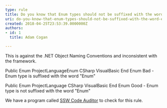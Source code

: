 ```yaml
---
type: rule
title: Do you know that Enum types should not be suffixed with the word "Enum"?
uri: do-you-know-that-enum-types-should-not-be-suffixed-with-the-word-enum
created: 2018-04-25T23:53:39.0000000Z
authors:
- id: 1
  title: Adam Cogan

---
```


 This is against the .NET Object Naming Conventions and inconsistent with the framework.
 
Public Enum ProjectLanguageEnum CSharp VisualBasic End Enum
 Bad - Enum type is suffixed with the word "Enum" 

Public Enum ProjectLanguage CSharp VisualBasic End Enum
Good - Enum type is not suffixed with the word "Enum" 

We have a program called [SSW Code Auditor](https&#58;//www.ssw.com.au/ssw/CodeAuditor/) to check for this rule.
 ​

